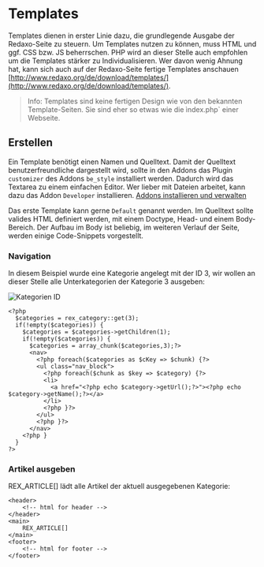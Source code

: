 # Templates

Templates dienen in erster Linie dazu, die grundlegende Ausgabe der Redaxo-Seite zu steuern. Um Templates nutzen zu können, muss HTML und ggf. CSS bzw. JS beherrschen. PHP wird an dieser Stelle auch empfohlen um die Templates stärker zu Individualisieren. Wer davon wenig Ahnung hat, kann sich auch auf der Redaxo-Seite fertige Templates anschauen [http://www.redaxo.org/de/download/templates/](http://www.redaxo.org/de/download/templates/).

> Info: Templates sind keine fertigen Design wie von den bekannten Template-Seiten. Sie sind eher so etwas wie die ìndex.php` einer Webseite.

## Erstellen

Ein Template benötigt einen Namen und Quelltext. Damit der Quelltext benutzerfreundliche dargestellt wird, sollte in den Addons das Plugin `customizer` des Addons `be_style` installiert werden. Dadurch wird das Textarea zu einem einfachen Editor. Wer lieber mit Dateien arbeitet, kann dazu das Addon `Developer` installieren. [Addons installieren und verwalten]()

Das erste Template kann gerne `Default` genannt werden. Im Quelltext sollte valides HTML definiert werden, mit einem Doctype, Head- und einem Body-Bereich. Der Aufbau im Body ist beliebig, im weiteren Verlauf der Seite, werden einige Code-Snippets vorgestellt.

### Navigation

In diesem Beispiel wurde eine Kategorie angelegt mit der ID 3, wir wollen an dieser Stelle alle Unterkategorien der Kategorie 3 ausgeben:

![Kategorien ID](../../assets/templates/kategories.png)

```
<?php
  $categories = rex_category::get(3);
  if(!empty($categories)) {
    $categories = $categories->getChildren(1);
    if(!empty($categories)) {
      $categories = array_chunk($categories,3);?>
      <nav>
        <?php foreach($categories as $cKey => $chunk) {?>
        <ul class="nav_block">
          <?php foreach($chunk as $key => $category) {?>
          <li>
            <a href="<?php echo $category->getUrl();?>"><?php echo $category->getName();?></a>
          </li>
          <?php }?>
        </ul>
        <?php }?>
      </nav>
    <?php }
  }
?>
```

### Artikel ausgeben

REX_ARTICLE[] lädt alle Artikel der aktuell ausgegebenen Kategorie:

```
<header>
	<!-- html for header -->
</header>
<main>
	REX_ARTICLE[]
</main>
<footer>
	<!-- html for footer -->
</footer>
```